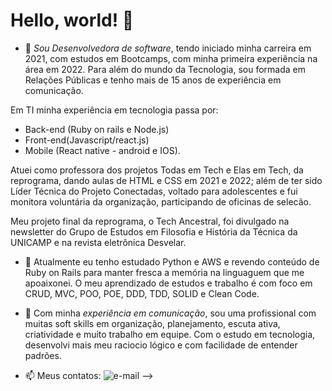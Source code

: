 # Hello, world! 👋

- 🔭 *Sou Desenvolvedora de software*, tendo iniciado minha carreira em 2021, com estudos em Bootcamps, com minha primeira experiência na área em 2022. Para além do mundo da Tecnologia, sou formada em Relações Públicas e tenho mais de 15 anos de experiência em comunicação.

Em TI minha experiência em tecnologia passa por: 

 - Back-end (Ruby on rails e Node.js)
 - Front-end(Javascript/react.js)
 - Mobile (React native - android e IOS).

Atuei como professora dos projetos Todas em Tech e Elas em Tech, da reprograma, dando aulas  de HTML e CSS em 2021 e 2022; além de ter sido Líder Técnica do Projeto Conectadas, voltado para adolescentes e fui monitora voluntária da organização, participando de oficinas de selecão. 

Meu projeto final da reprograma, o Tech Ancestral, foi divulgado na newsletter do Grupo de Estudos em Filosofia e História da Técnica da UNICAMP e na revista eletrônica Desvelar.

- 🌱 Atualmente eu tenho estudado Python e AWS e revendo conteúdo de Ruby on Rails para manter fresca a memória na linguaguem que me apoaixonei.
 O meu aprendizado de estudos e trabalho é com foco em CRUD, MVC, POO, POE, DDD, TDD, SOLID e Clean Code.

- 👯 Com minha *experiência em comunicação*, sou uma profissional com muitas soft skills em organização, planejamento, escuta ativa, criatividade e muito trabalho em equipe. Com o estudo em tecnologia, desenvolvi mais meu raciocio lógico e com facilidade de entender padrões.
  
- 📫 Meus contatos:
   ![e-mail](https://img.shields.io/badge/Gmail-D14836?style=for-the-badge&logo=gmail&logoColor=white)
-->
